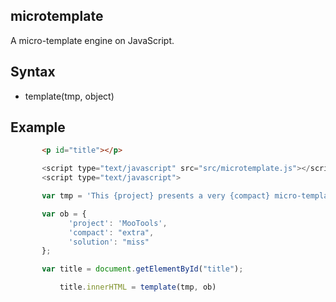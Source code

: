 microtemplate
-------------

A micro-template engine on JavaScript.

Syntax
------

* template(tmp, object)


Example
--------

```html
       <p id="title"></p>
```

```js
       <script type="text/javascript" src="src/microtemplate.js"></script>
       <script type="text/javascript">

       var tmp = 'This {project} presents a very {compact} micro-templating {solution} creating for learning purposes';

       var ob = {
             'project': 'MooTools',
             'compact': "extra",
             'solution': "miss"  
       };

       var title = document.getElementById("title");

           title.innerHTML = template(tmp, ob)  
```
